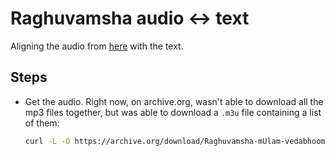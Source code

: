 # Raghuvamsha audio <-> text

Aligning the audio from [here](https://archive.org/details/Raghuvamsha-mUlam-vedabhoomi.org) with the text.

## Steps

-   Get the audio. Right now, on archive.org, wasn't able to download all the mp3 files together, but was able to download a `.m3u` file containing a list of them:

    ```sh
    curl -L -O https://archive.org/download/Raghuvamsha-mUlam-vedabhoomi.org/Raghuvamsha-mUlam-vedabhoomi.org_vbr.m3u
    ```


